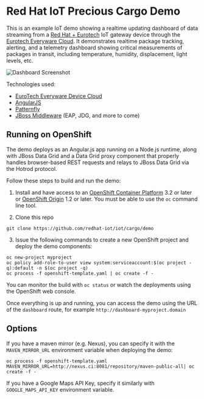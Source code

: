 Red Hat IoT Precious Cargo Demo
================================
This is an example IoT demo showing a realtime updating dashboard of data streaming from a
[Red Hat + Eurotech](https://www.redhat.com/en/about/press-releases/eurotech-and-red-hat-collaborate-power-more-secure-and-scalable-internet-things-implementations)
IoT gateway device through the [Eurotech Everyware Cloud](http://www.eurotech.com/en/products/software+services/everyware+device+cloud).
It demonstrates realtime package tracking, alerting, and a telemetry dashboard showing critical measurements of packages in transit,
including temperature, humidity, displacement, light levels, etc.

![Dashboard Screenshot](/../screenshots/screenshots/iot-dashboard.png?raw=true "Dashboard Screenshot")

Technologies used:

- [EuroTech Everyware Device Cloud](http://www.eurotech.com/en/products/software+services/everyware+device+cloud)
- [AngularJS](http://angularjs.org)
- [Patternfly](http://patternfly.org)
- [JBoss Middleware](https://www.redhat.com/en/technologies/jboss-middleware) (EAP, JDG, and more to come)

Running on OpenShift
--------------------

The demo deploys as an Angular.js app running on a Node.js runtime, along with JBoss Data Grid and a Data Grid
proxy component that properly handles browser-based REST requests and relays to JBoss Data Grid via the Hotrod
protocol.

Follow these steps to build and run the demo:

1. Install and have access to an [OpenShift Container Platform](https://www.openshift.com/container-platform/) 3.2 or later or [OpenShift Origin](https://www.openshift.org/) 1.2 or later. You must be able to use the `oc` command line tool.

2. Clone this repo
```
git clone https://github.com/redhat-iot/iot/cargo/demo
```

3. Issue the following commands to create a new OpenShift project and deploy the demo components:
```
oc new-project myproject
oc policy add-role-to-user view system:serviceaccount:$(oc project -q):default -n $(oc project -q)
oc process -f openshift-template.yaml | oc create -f -
```

You can monitor the build with `oc status` or watch the deployments using the OpenShift web console.

Once everything is up and running, you can access the demo using the URL of the `dashboard` route,
for example `http://dashboard-myproject.domain`

Options
-------

If you have a maven mirror (e.g. Nexus), you can specify it with the `MAVEN_MIRROR_URL` environment variable when deploying the demo:
```
oc process -f openshift-template.yaml MAVEN_MIRROR_URL=http://nexus.ci:8081/repository/maven-public-all| oc create -f -
```

If you have a Google Maps API Key, specify it similarly with `GOOGLE_MAPS_API_KEY` environment variable.
